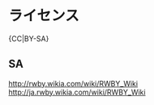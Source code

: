 # ライセンス
{CC|BY-SA}
## SA
http://rwby.wikia.com/wiki/RWBY_Wiki
http://ja.rwby.wikia.com/wiki/RWBY_Wiki